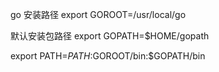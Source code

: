 go 安装路径
export GOROOT=/usr/local/go

默认安装包路径
export GOPATH=$HOME/gopath

export PATH=$PATH:$GOROOT/bin:$GOPATH/bin
